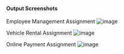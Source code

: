 #### Output Screenshots

Employee Management Assignment
![image](https://github.com/user-attachments/assets/c032c4ed-dd53-442e-a45a-be509e40a876)



Vehicle Rental Assignment
![image](https://github.com/user-attachments/assets/665c051a-5256-4bac-aaf3-6cd565f0a590)



Online Payment Assignment
![image](https://github.com/user-attachments/assets/318d1e5c-2323-483a-b1e3-8151225c05ae)
